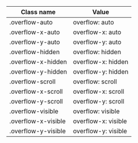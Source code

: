 | Class name          | Value               |
| ------------------- | ------------------- |
| .overflow-auto      | overflow: auto      |
| .overflow-x-auto    | overflow-x: auto    |
| .overflow-y-auto    | overflow-y: auto    |
| .overflow-hidden    | overflow: hidden    |
| .overflow-x-hidden  | overflow-x: hidden  |
| .overflow-y-hidden  | overflow-y: hidden  |
| .overflow-scroll    | overflow: scroll    |
| .overflow-x-scroll  | overflow-x: scroll  |
| .overflow-y-scroll  | overflow-y: scroll  |
| .overflow-visible   | overflow: visible   |
| .overflow-x-visible | overflow-x: visible |
| .overflow-y-visible | overflow-y: visible |
